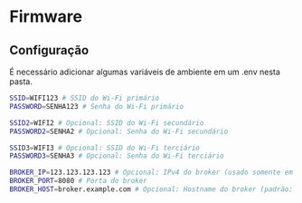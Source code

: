 # Firmware

## Configuração

É necessário adicionar algumas variáveis de ambiente em um .env nesta pasta.

```bash
SSID=WIFI123 # SSID do Wi-Fi primário
PASSWORD=SENHA123 # Senha do Wi-Fi primário

SSID2=WIFI2 # Opcional: SSID do Wi-Fi secundário
PASSWORD2=SENHA2 # Opcional: Senha do Wi-Fi secundário

SSID3=WIFI3 # Opcional: SSID do Wi-Fi terciário
PASSWORD3=SENHA3 # Opcional: Senha do Wi-Fi terciário

BROKER_IP=123.123.123.123 # Opcional: IPv4 do broker (usado somente em caso de falha de DNS)
BROKER_PORT=8080 # Porta do broker
BROKER_HOST=broker.example.com # Opcional: Hostname do broker (padrão: goodwe.juliapixel.com)
```
